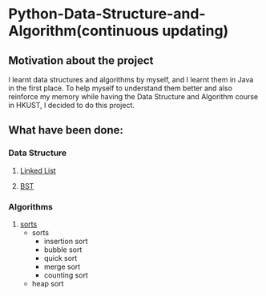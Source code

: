 # Python-Data-Structure-and-Algorithm(continuous updating)

## Motivation about the project
I learnt data structures and algorithms by myself, and I learnt them in Java in the first place.
To help myself to understand them better and also reinforce my memory while having the Data Structure 
and Algorithm course in HKUST, I decided to do this project.

## What have been done:
### Data Structure
1. [Linked List](https://github.com/ppxwdy/Python-Data-Structure-and-Algorithm/tree/main/Data%20Structure/Linked%20List)

2. [BST](https://github.com/ppxwdy/Python-Data-Structure-and-Algorithm/tree/main/Data%20Structure/Tree)

### Algorithms
1. [sorts](https://github.com/ppxwdy/Python-Data-Structure-and-Algorithm/tree/main/Algorithms/Sort%20Algorithms)
    - sorts
        - insertion sort
        - bubble sort
        - quick sort
        - merge sort
        - counting sort
    - heap sort